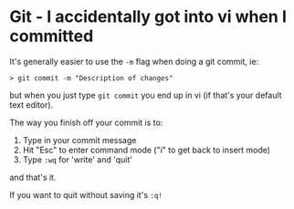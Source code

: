 # Git - I accidentally got into vi when I committed

It's generally easier to use the `-m` flag when doing a git commit, ie:

``` shell
> git commit -m "Description of changes"
```

but when you just type `git commit` you end up in vi (if that's your default text editor).

The way you finish off your commit is to:

1. Type in your commit message
2. Hit "Esc" to enter command mode ("i" to get back to insert mode)
3. Type `:wq` for 'write' and 'quit'

and that's it.

If you want to quit without saving it's `:q!`